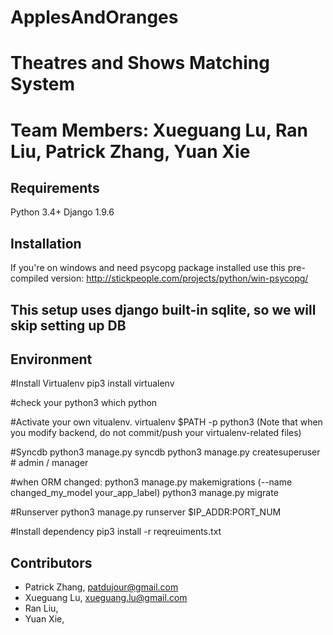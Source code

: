 # ApplesAndOranges
# Theatres and Shows Matching System
# Team Members: Xueguang Lu, Ran Liu, Patrick Zhang, Yuan Xie








## Requirements
Python 3.4+
Django 1.9.6


## Installation
If you're on windows and need psycopg package installed use this pre-compiled version:
http://stickpeople.com/projects/python/win-psycopg/

## This setup uses django built-in sqlite, so we will skip setting up DB

## Environment

#Install Virtualenv
pip3 install virtualenv

#check your python3
which python

#Activate your own vitualenv.
virtualenv $PATH -p python3
(Note that when you modify backend, do not commit/push your virtualenv-related files)

#Syncdb
python3 manage.py syncdb
python3 manage.py createsuperuser    # admin / manager


#when ORM changed:
python3 manage.py makemigrations (--name changed_my_model your_app_label)
python3 manage.py migrate

#Runserver
python3 manage.py runserver $IP_ADDR:PORT_NUM


#Install dependency
pip3 install -r reqreuiments.txt

## Contributors
* Patrick Zhang, patdujour@gmail.com
* Xueguang Lu, xueguang.lu@gmail.com
* Ran Liu,
* Yuan Xie,


